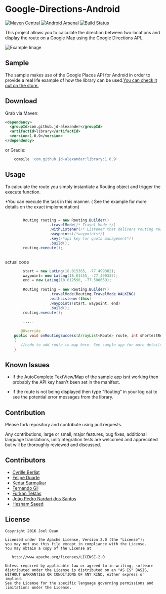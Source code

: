 Google-Directions-Android
=========================
 [![Maven Central](https://maven-badges.herokuapp.com/maven-central/com.github.jd-alexander/library/badge.svg?style=flat)](https://maven-badges.herokuapp.com/maven-central/com.github.jd-alexander/library/) [![Android Arsenal](https://img.shields.io/badge/Android%20Arsenal-Google--Directions--Android-green.svg?style=flat)](https://android-arsenal.com/details/1/2090) [![Build Status](https://travis-ci.org/jd-alexander/Google-Directions-Android.svg?branch=master)](https://travis-ci.org/jd-alexander/Google-Directions-Android)

This project allows you to calculate the direction between two locations and display the route on a Google Map using the Google Directions API..



![Example Image][1]

Sample
------------

The sample makes use of the Google Places API for Android in order to provide a real life example of how the library can be used.[You can check it out on the store.](https://play.google.com/store/apps/details?id=com.directions.sample)

Download
--------


Grab via Maven:
```xml
<dependency>
  <groupId>com.github.jd-alexander</groupId>
  <artifactId>library</artifactId>
  <version>1.0.9</version>
</dependency>
```
or Gradle:
```groovy
    compile 'com.github.jd-alexander:library:1.0.9'
```

Usage
-----

To calculate the route you simply instantiate a Routing object and trigger the execute function.


*You can execute the task in this manner. ( See the example for more details on the exact implementation)



``` java

        Routing routing = new Routing.Builder()
                    .travelMode(/* Travel Mode */)
                    .withListener(/* Listener that delivers routing results.*/)
                    .waypoints(/*waypoints*/)
                    .key(/*api key for quota management*/)
                    .build();
        routing.execute();
        
```




actual code 
``` java
        start = new LatLng(18.015365, -77.499382);
        waypoint= new LatLng(18.01455, -77.499333);
        end = new LatLng(18.012590, -77.500659);
        
        Routing routing = new Routing.Builder()
                    .travelMode(Routing.TravelMode.WALKING)
                    .withListener(this)
                    .waypoints(start, waypoint, end)
                    .build();
        routing.execute();
        
        .....
        
       @Override
    public void onRoutingSuccess(ArrayList<Route> route, int shortestRouteIndex)
    {
       //code to add route to map here. See sample app for more details.
    }
```


Known Issues
------------
*  If the AutoComplete TextView/Map of the sample app isnt working then probably the API key hasn't been set in the manifest.

* If the route is not being displayed then type "Routing" in your log cat to see the potential error messages from the library.


Contribution
------------

Please fork  repository and contribute using pull requests.

Any contributions, large or small, major features, bug fixes, additional language translations, unit/integration tests are welcomed and appreciated but will be thoroughly reviewed and discussed.

Contributors
------------
*   [Cyrille Berliat](https://github.com/licryle)
*   [Felipe Duarte](https://github.com/fcduarte)
*   [Kedar Sarmalkar](https://github.com/ksarmalkar)
*   [Fernando Gil](https://github.com/fgil)
*   [Furkan Tektas](https://github.com/furkantektas)
*   [João Pedro Nardari dos Santos](https://github.com/joaopedronardari)
*   [Hesham Saeed](https://github.com/HeshamSaeed)

License
--------

    Copyright 2016 Joel Dean

    Licensed under the Apache License, Version 2.0 (the "License");
    you may not use this file except in compliance with the License.
    You may obtain a copy of the License at

       http://www.apache.org/licenses/LICENSE-2.0

    Unless required by applicable law or agreed to in writing, software
    distributed under the License is distributed on an "AS IS" BASIS,
    WITHOUT WARRANTIES OR CONDITIONS OF ANY KIND, either express or implied.
    See the License for the specific language governing permissions and
    limitations under the License.






[1]:http://i57.tinypic.com/2m7j04x.png



